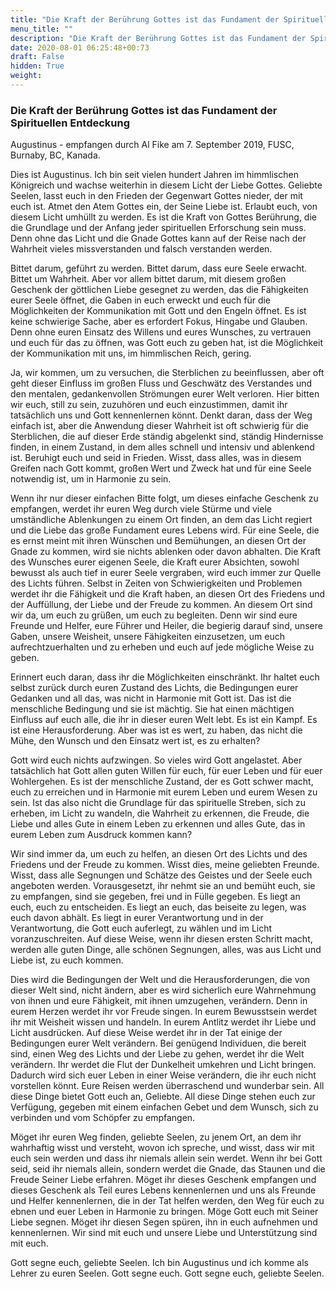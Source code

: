 ```yaml
---
title: "Die Kraft der Berührung Gottes ist das Fundament der Spirituellen Entdeckung"
menu_title: ""
description: "Die Kraft der Berührung Gottes ist das Fundament der Spirituellen Entdeckung"
date: 2020-08-01 06:25:48+00:73
draft: False
hidden: True
weight:
---
```

### Die Kraft der Berührung Gottes ist das Fundament der Spirituellen Entdeckung

Augustinus - empfangen durch Al Fike am 7. September 2019, FUSC, Burnaby, BC, Kanada.

Dies ist Augustinus. Ich bin seit vielen hundert Jahren im himmlischen Königreich und wachse weiterhin in diesem Licht der Liebe Gottes. Geliebte Seelen, lasst euch in den Frieden der Gegenwart Gottes nieder, der mit euch ist. Atmet den Atem Gottes ein, der Seine Liebe ist. Erlaubt euch, von diesem Licht umhüllt zu werden. Es ist die Kraft von Gottes Berührung, die die Grundlage und der Anfang jeder spirituellen Erforschung sein muss. Denn ohne das Licht und die Gnade Gottes kann auf der Reise nach der Wahrheit vieles missverstanden und falsch verstanden werden.

Bittet darum, geführt zu werden. Bittet darum, dass eure Seele erwacht. Bittet um Wahrheit. Aber vor allem bittet darum, mit diesem großen Geschenk der göttlichen Liebe gesegnet zu werden, das die Fähigkeiten eurer Seele öffnet, die Gaben in euch erweckt und euch für die Möglichkeiten der Kommunikation mit Gott und den Engeln öffnet. Es ist keine schwierige Sache, aber es erfordert Fokus, Hingabe und Glauben. Denn ohne euren Einsatz des Willens und eures Wunsches, zu vertrauen und euch für das zu öffnen, was Gott euch zu geben hat, ist die Möglichkeit der Kommunikation mit uns, im himmlischen Reich, gering.

Ja, wir kommen, um zu versuchen, die Sterblichen zu beeinflussen, aber oft geht dieser Einfluss im großen Fluss und Geschwätz des Verstandes und den mentalen, gedankenvollen Strömungen eurer Welt verloren. Hier bitten wir euch, still zu sein, zuzuhören und euch einzustimmen, damit ihr tatsächlich uns und Gott kennenlernen könnt. Denkt daran, dass der Weg einfach ist, aber die Anwendung dieser Wahrheit ist oft schwierig für die Sterblichen, die auf dieser Erde ständig abgelenkt sind, ständig Hindernisse finden, in einem Zustand, in dem alles schnell und intensiv und ablenkend ist. Beruhigt euch und seid in Frieden. Wisst, dass alles, was in diesem Greifen nach Gott kommt, großen Wert und Zweck hat und für eine Seele notwendig ist, um in Harmonie zu sein.

Wenn ihr nur dieser einfachen Bitte folgt, um dieses einfache Geschenk zu empfangen, werdet ihr euren Weg durch viele Stürme und viele umständliche Ablenkungen zu einem Ort finden, an dem das Licht regiert und die Liebe das große Fundament eures Lebens wird. Für eine Seele, die es ernst meint mit ihren Wünschen und Bemühungen, an diesen Ort der Gnade zu kommen, wird sie nichts ablenken oder davon abhalten. Die Kraft des Wunsches eurer eigenen Seele, die Kraft eurer Absichten, sowohl bewusst als auch tief in eurer Seele vergraben, wird euch immer zur Quelle des Lichts führen. Selbst in Zeiten von Schwierigkeiten und Problemen werdet ihr die Fähigkeit und die Kraft haben, an diesen Ort des Friedens und der Auffüllung, der Liebe und der Freude zu kommen. An diesem Ort sind wir da, um euch zu grüßen, um euch zu begleiten. Denn wir sind eure Freunde und Helfer, eure Führer und Heiler, die begierig darauf sind, unsere Gaben, unsere Weisheit, unsere Fähigkeiten einzusetzen, um euch aufrechtzuerhalten und zu erheben und euch auf jede mögliche Weise zu geben.

Erinnert euch daran, dass ihr die Möglichkeiten einschränkt. Ihr haltet euch selbst zurück durch euren Zustand des Lichts, die Bedingungen eurer Gedanken und all das, was nicht in Harmonie mit Gott ist. Das ist die menschliche Bedingung und sie ist mächtig. Sie hat einen mächtigen Einfluss auf euch alle, die ihr in dieser euren Welt lebt. Es ist ein Kampf. Es ist eine Herausforderung. Aber was ist es wert, zu haben, das nicht die Mühe, den Wunsch und den Einsatz wert ist, es zu erhalten?

Gott wird euch nichts aufzwingen. So vieles wird Gott angelastet. Aber tatsächlich hat Gott allen guten Willen für euch, für euer Leben und für euer Wohlergehen. Es ist der menschliche Zustand, der es Gott schwer macht, euch zu erreichen und in Harmonie mit eurem Leben und eurem Wesen zu sein. Ist das also nicht die Grundlage für das spirituelle Streben, sich zu erheben, im Licht zu wandeln, die Wahrheit zu erkennen, die Freude, die Liebe und alles Gute in einem Leben zu erkennen und alles Gute, das in eurem Leben zum Ausdruck kommen kann?

Wir sind immer da, um euch zu helfen, an diesen Ort des Lichts und des Friedens und der Freude zu kommen. Wisst dies, meine geliebten Freunde. Wisst, dass alle Segnungen und Schätze des Geistes und der Seele euch angeboten werden. Vorausgesetzt, ihr nehmt sie an und bemüht euch, sie zu empfangen, sind sie gegeben, frei und in Fülle gegeben. Es liegt an euch, euch zu entscheiden. Es liegt an euch, das beiseite zu legen, was euch davon abhält. Es liegt in eurer Verantwortung und in der Verantwortung, die Gott euch auferlegt, zu wählen und im Licht voranzuschreiten. Auf diese Weise, wenn ihr diesen ersten Schritt macht, werden alle guten Dinge, alle schönen Segnungen, alles, was aus Licht und Liebe ist, zu euch kommen.

Dies wird die Bedingungen der Welt und die Herausforderungen, die von dieser Welt sind, nicht ändern, aber es wird sicherlich eure Wahrnehmung von ihnen und eure Fähigkeit, mit ihnen umzugehen, verändern. Denn in eurem Herzen werdet ihr vor Freude singen. In eurem Bewusstsein werdet ihr mit Weisheit wissen und handeln. In eurem Antlitz werdet ihr Liebe und Licht ausdrücken. Auf diese Weise werdet ihr in der Tat einige der Bedingungen eurer Welt verändern. Bei genügend Individuen, die bereit sind, einen Weg des Lichts und der Liebe zu gehen, werdet ihr die Welt verändern. Ihr werdet die Flut der Dunkelheit umkehren und Licht bringen. Dadurch wird sich euer Leben in einer Weise verändern, die ihr euch nicht vorstellen könnt. Eure Reisen werden überraschend und wunderbar sein. All diese Dinge bietet Gott euch an, Geliebte. All diese Dinge stehen euch zur Verfügung, gegeben mit einem einfachen Gebet und dem Wunsch, sich zu verbinden und vom Schöpfer zu empfangen.

Möget ihr euren Weg finden, geliebte Seelen, zu jenem Ort, an dem ihr wahrhaftig wisst und versteht, wovon ich spreche, und wisst, dass wir mit euch sein werden und dass ihr niemals allein sein werdet. Wenn ihr bei Gott seid, seid ihr niemals allein, sondern werdet die Gnade, das Staunen und die Freude Seiner Liebe erfahren. Möget ihr dieses Geschenk empfangen und dieses Geschenk als Teil eures Lebens kennenlernen und uns als Freunde und Helfer kennenlernen, die in der Tat helfen werden, den Weg für euch zu ebnen und euer Leben in Harmonie zu bringen. Möge Gott euch mit Seiner Liebe segnen. Möget ihr diesen Segen spüren, ihn in euch aufnehmen und kennenlernen. Wir sind mit euch und unsere Liebe und Unterstützung sind mit euch.

Gott segne euch, geliebte Seelen. Ich bin Augustinus und ich komme als Lehrer zu euren Seelen. Gott segne euch. Gott segne euch, geliebte Seelen.
